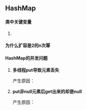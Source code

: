## HashMap

#### 类中关键变量

1.  

#### 为什么扩容是2的n次幂



#### HashMap的并发问题

1. **多线程put导致元素丢失**

   产生原因：

2. **put非null元素后get出来的却是null**

   产生原因：
